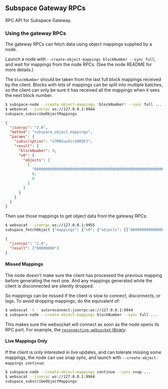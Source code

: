 ## Subspace Gateway RPCs

RPC API for Subspace Gateway.

### Using the gateway RPCs

The gateway RPCs can fetch data using object mappings supplied by a node.

Launch a node with `--create-object-mappings blockNumber --sync full`, and wait for mappings from
the node RPCs. (See the node README for more details.)

The `blockNumber` should be taken from the last full block mappings received by the client.
Blocks with lots of mappings can be split into multiple batches, so the client can only be sure it
has received all the mappings when it sees the next block number.

```sh
$ subspace-node --create-object-mappings *blockNumber* --sync full ...
$ websocat --jsonrpc ws://127.0.0.1:9944
subspace_subscribeObjectMappings
```

```json
{
  "jsonrpc": "2.0",
  "method": "subspace_object_mappings",
  "params": {
    "subscription": "o7M85uu9ir39R5PJ",
    "result": {
      "blockNumber": 0,
      "v0": {
        "objects": [
          [
            "0000000000000000000000000000000000000000000000000000000000000000",
            0,
            0
          ]
        ]
      }
    }
  }
}
```

Then use those mappings to get object data from the gateway RPCs:
```sh
$ websocat --jsonrpc ws://127.0.0.1:9955
subspace_fetchObject {"mappings": {"v0": {"objects": [["0000000000000000000000000000000000000000000000000000000000000000", 0, 0]]}}}
```

```json
{
  "jsonrpc": "2.0",
  "result": ["00000000"]
}
```

#### Missed Mappings

The node doesn't make sure the client has processed the previous mapping before generating the next
one. And any mappings generated while the client is disconnected are silently dropped.

So mappings can be missed if the client is slow to connect, disconnects, or lags.
To avoid dropping mappings, do the equivalent of:
```sh
$ websocat -t - autoreconnect:jsonrpc:ws://127.0.0.1:9944
$ subspace-node --create-object-mappings blockNumber --sync full ...
```

This makes sure the websocket will connect as soon as the node opens its RPC port.
For example, the [`reconnecting-websocket` library](https://github.com/joewalnes/reconnecting-websocket).

#### Live Mappings Only

If the client is only interested in live updates, and can tolerate missing some mappings, the node
can use snap sync, and launch with `--create-object-mappings continue`:
```sh
$ subspace-node --create-object-mappings continue --sync snap ...
$ websocat --jsonrpc ws://127.0.0.1:9944
subspace_subscribeObjectMappings
```

